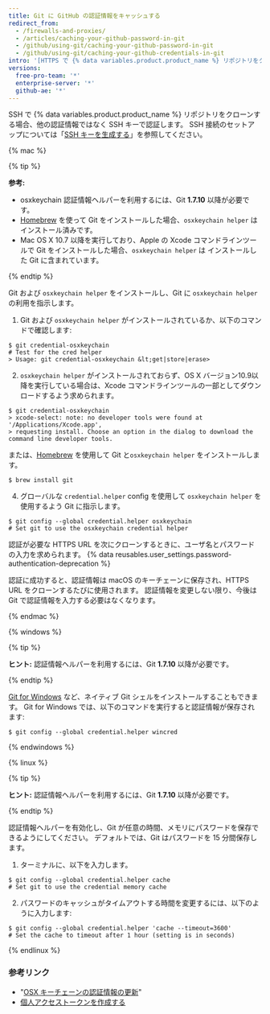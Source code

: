```yaml
---
title: Git に GitHub の認証情報をキャッシュする
redirect_from:
  - /firewalls-and-proxies/
  - /articles/caching-your-github-password-in-git
  - /github/using-git/caching-your-github-password-in-git
  - /github/using-git/caching-your-github-credentials-in-git
intro: '[HTTPS で {% data variables.product.product_name %} リポジトリをクローンする](/github/using-git/which-remote-url-should-i-use) 場合、認証情報ヘルパー を使って、ユーザ名とパスワードを記憶するように Git に指示できます。'
versions:
  free-pro-team: '*'
  enterprise-server: '*'
  github-ae: '*'
---
```

SSH で {% data variables.product.product_name %} リポジトリをクローンする場合、他の認証情報ではなく SSH キーで認証します。 SSH 接続のセットアップについては「[SSH キーを生成する](/articles/generating-an-ssh-key)」を参照してください。

{% mac %}

{% tip %}

**参考:**

- osxkeychain 認証情報ヘルパーを利用するには、Git **1.7.10** 以降が必要です。
- [Homebrew](http://brew.sh/) を使って Git をインストールした場合、`osxkeychain helper` はインストール済みです。
- Mac OS X 10.7 以降を実行しており、Apple の Xcode コマンドラインツールで Git をインストールした場合、`osxkeychain helper` は インストールした Git に含まれています。

{% endtip %}

Git および `osxkeychain helper` をインストールし、Git に `osxkeychain helper` の利用を指示します。

1. Git および `osxkeychain helper` がインストールされているか、以下のコマンドで確認します:
  ```shell
  $ git credential-osxkeychain
  # Test for the cred helper
  > Usage: git credential-osxkeychain &lt;get|store|erase>
  ```
2. `osxkeychain helper` がインストールされておらず、OS X バージョン10.9以降を実行している場合は、Xcode コマンドラインツールの一部としてダウンロードするよう求められます。
  ```shell
  $ git credential-osxkeychain
  > xcode-select: note: no developer tools were found at '/Applications/Xcode.app',
  > requesting install. Choose an option in the dialog to download the command line developer tools.
  ```

 または、[Homebrew](http://brew.sh/) を使用して Git と`osxkeychain helper` をインストールします。
  ```shell
  $ brew install git
  ```

4. グローバルな `credential.helper` config を使用して `osxkeychain helper` を使用するよう Git に指示します。
  ```shell
  $ git config --global credential.helper osxkeychain
  # Set git to use the osxkeychain credential helper
  ```

認証が必要な HTTPS URL を次にクローンするときに、ユーザ名とパスワードの入力を求められます。 {% data reusables.user_settings.password-authentication-deprecation %}

認証に成功すると、認証情報は macOS のキーチェーンに保存され、HTTPS URL をクローンするたびに使用されます。 認証情報を変更しない限り、今後は Git で認証情報を入力する必要はなくなります。

{% endmac %}

{% windows %}

{% tip %}

**ヒント:** 認証情報ヘルパーを利用するには、Git **1.7.10** 以降が必要です。

{% endtip %}

[Git for Windows](https://git-for-windows.github.io/) など、ネイティブ Git シェルをインストールすることもできます。 Git for Windows では、以下のコマンドを実行すると認証情報が保存されます:

```shell
$ git config --global credential.helper wincred
```

{% endwindows %}

{% linux %}

{% tip %}

**ヒント:** 認証情報ヘルパーを利用するには、Git **1.7.10** 以降が必要です。

{% endtip %}

認証情報ヘルパーを有効化し、Git が任意の時間、メモリにパスワードを保存できるようにしてください。 デフォルトでは、Git はパスワードを 15 分間保存します。

1. ターミナルに、以下を入力します。
  ```shell
  $ git config --global credential.helper cache
  # Set git to use the credential memory cache
  ```
2. パスワードのキャッシュがタイムアウトする時間を変更するには、以下のように入力します:
  ```shell
  $ git config --global credential.helper 'cache --timeout=3600'
  # Set the cache to timeout after 1 hour (setting is in seconds)
  ```

{% endlinux %}

### 参考リンク

- "[OSX キーチェーンの認証情報の更新](/articles/updating-credentials-from-the-osx-keychain/)"
- [個人アクセストークンを作成する](/github/authenticating-to-github/creating-a-personal-access-token)
